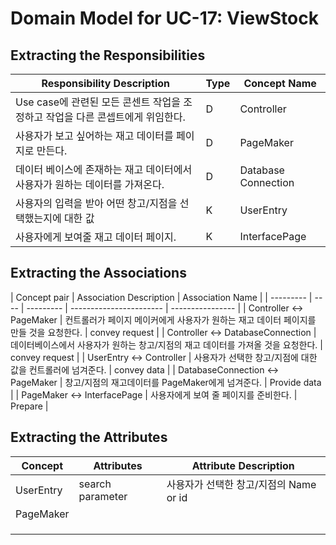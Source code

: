 # Domain Model for UC-17: ViewStock

## Extracting the Responsibilities

| Responsibility Description                                   | Type | Concept Name |
| ------------------------------------------------------------ | ---- | ------------ |
| Use case에 관련된 모든 콘센트 작업을 조정하고 작업을 다른 콘셉트에게 위임한다. | D    | Controller   |
| 사용자가 보고 싶어하는 재고 데이터를 페이지로 만든다.        | D    | PageMaker    |
| 데이터 베이스에 존재하는 재고 데이터에서 사용자가 원하는 데이터를 가져온다.  | D   | Database Connection    |
| 사용자의 입력을 받아 어떤 창고/지점을 선택했는지에 대한 값   | K    | UserEntry    |
| 사용자에게 보여줄 재고 데이터 페이지.                           | K    | InterfacePage |


## Extracting the Associations

| Concept pair | Association Description | Association Name |
| --------- | ---- | --------- | ----------------------- | ---------------- |
| Controller  <->   PageMaker | 컨트롤러가 페이지 메이커에게 사용자가 원하는 재고 데이터 페이지를 만들 것을 요청한다.      | convey request |
| Controller  <->   DatabaseConnection  | 데이터베이스에서 사용자가 원하는 창고/지점의 재고 데이터를 가져올 것을 요청한다.   | convey request |
| UserEntry  <->  Controller | 사용자가 선택한 창고/지점에 대한 값을 컨트롤러에 넘겨준다.       |   convey data  |
| DatabaseConnection  <->  PageMaker  | 창고/지점의 재고데이터를 PageMaker에게 넘겨준다.    | Provide data      |
| PageMaker   <->   InterfacePage | 사용자에게 보여 줄 페이지를 준비한다.              |  Prepare                |


## Extracting the Attributes

| Concept | Attributes | Attribute Description |
| ------- | ---------- | --------------------- |
| UserEntry  | search parameter | 사용자가 선택한 창고/지점의 Name or id        |
| PageMaker  | |                       |
|         |            |                       |
|         |            |                       |
|         |            |                       |
